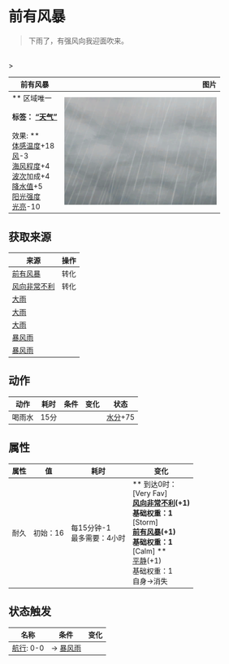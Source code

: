 # 前有风暴  
> 下雨了，有强风向我迎面吹来。  
<br>  
>   
  
  前有风暴  |   图片   
 ----  |  ----:   
 ** 区域唯一 **<br><br>**标签：**	[“天气”](tag_Weather.md)<br><br>** 效果: **<br>[体感温度](TemperaturePerceived.md)+18<br>[风](Wind.md)-3<br>[海风程度](SeaAgitation.md)+4<br>[波次](WaveCounter.md)加成+4<br>[降水值](RainValue.md)+5<br>[阳光强度](SunStrength.md)<br>[光亮](Light.md)-10  |  <img decoding="async" src="Sprite/WeatherHeavyRain_0.png" href="a.md" style="max-width:300px;max-height:300px;">   
  
## 获取来源  
来源  |  操作  
----  |  ----  
[前有风暴](OpenSea_StormFront.md)  |  转化  
[风向非常不利](OpenSea_VeryUnFavourable.md)  |  转化  
[大雨](TropicalIsland_HeavyRain.md)  |    
[大雨](TropicalIsland_HeavyRainLong.md)  |    
[大雨](TropicalIsland_HeavyRainStart.md)  |    
[暴风雨](TropicalIsland_Storm.md)  |    
[暴风雨](TropicalIsland_StormStart.md)  |    
## 动作  
动作  |  耗时  |  条件  |  变化  |  状态  
----  |  ----  |  ----  |  ----  |  ----  
喝雨水<br>  |  15分  |    |    |  [水分](Hydration.md)+75  
## 属性   
属性  |  值  |  耗时  |  变化  
----  |  ----  |  ----  |  ----  
耐久  |  初始：16  |  每15分钟-1<br>最多需要：4小时  |  ** 到达0时： **<br>** [Very Fav] **<br>  [风向非常不利](OpenSea_VeryUnFavourable.md)(+1)<br>基础权重：1<br>** [Storm] **<br>  [前有风暴](OpenSea_StormFront.md)(+1)<br>基础权重：1<br>** [Calm] **<br>  [平静](OpenSea_Calm.md)(+1)<br>基础权重：1<br>自身→消失  
## 状态触发  
名称  |  条件  |  变化  
----  |  ----  |  ----  
  |  [航行](Sailed.md): 0-0  |  → [暴风雨](TropicalIsland_Storm.md)  


<script>document.title="前有风暴 - 卡牌生存百科 Card Survival Wiki";</script>